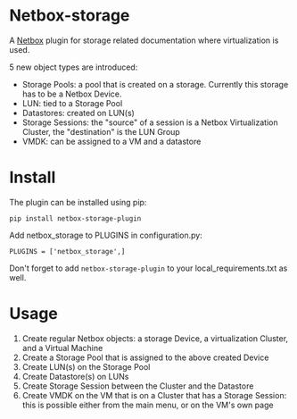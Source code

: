 # Netbox-storage

A [Netbox](https://github.com/netbox-community/netbox) plugin for storage related documentation where virtualization is used. 

5 new object types are introduced: 
  - Storage Pools: a pool that is created on a storage. Currently this storage has to be a Netbox Device.
  - LUN: tied to a Storage Pool
  - Datastores: created on LUN(s)
  - Storage Sessions: the "source" of a session is a Netbox Virtualization Cluster, the "destination" is the LUN Group
  - VMDK: can be assigned to a VM and a datastore

# Install

The plugin can be installed using pip:

```
pip install netbox-storage-plugin
```
Add netbox_storage to PLUGINS in configuration.py:
```
PLUGINS = ['netbox_storage',]
```

Don't forget to add ```netbox-storage-plugin``` to your local_requirements.txt as well. 

# Usage

1. Create regular Netbox objects: a storage Device, a virtualization Cluster, and a Virtual Machine
2. Create a Storage Pool that is assigned to the above created Device
3. Create LUN(s) on the Storage Pool
4. Create Datastore(s) on LUNs
5. Create Storage Session between the Cluster and the Datastore
6. Create VMDK on the VM that is on a Cluster that has a Storage Session: this is possible either from the main menu, or on the VM's own page
